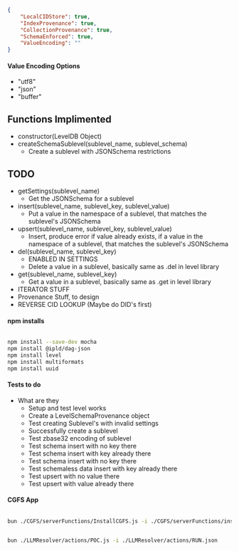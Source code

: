 ``` json

{
    "LocalCIDStore": true,
    "IndexProvenance": true,
    "CollectionProvenance": true,
    "SchemaEnforced": true,
    "ValueEncoding": ""
}

```

#### Value Encoding Options

* "utf8"
* "json"
* "buffer"


## Functions Implimented
* constructor(LevelDB Object)
* createSchemaSublevel(sublevel_name, sublevel_schema)
    * Create a sublevel with JSONSchema restrictions

## TODO

* getSettings(sublevel_name)
    * Get the JSONSchema for a sublevel
* insert(sublevel_name, sublevel_key, sublevel_value)
    * Put a value in the namespace of a sublevel, that matches the sublevel's JSONSchema
* upsert(sublevel_name, sublevel_key, sublevel_value)
    * Insert, produce error if value already exists, if a value in the namespace of a sublevel, that matches the sublevel's JSONSchema
* del(sublevel_name, sublevel_key)
    * ENABLED IN SETTINGS
    * Delete a value in a sublevel, basically same as .del in level library
* get(sublevel_name, sublevel_key)
    * Get a value in a sublevel, basically same as .get in level library
* ITERATOR STUFF
* Provenance Stuff, to design
* REVERSE CID LOOKUP (Maybe do DID's first)

#### npm installs

``` bash

npm install --save-dev mocha
npm install @ipld/dag-json
npm install level
npm install multiformats
npm install uuid

```

#### Tests to do

* What are they
	* Setup and test level works
	* Create a LevelSchemaProvenance object
	* Test creating Sublevel's with invalid settings
	* Successfully create a sublevel
	* Test zbase32 encoding of sublevel
	* Test schema insert with no key there
	* Test schema insert with key already there
	* Test schema insert with no key there 
	* Test schemaless data insert with key already there
	* Test upsert with no value there
	* Test upsert with value already there

#### CGFS App

``` bash

bun ./CGFS/serverFunctions/InstallCGFS.js -i ./CGFS/serverFunctions/install.json


bun ./LLMResolver/actions/POC.js -i ./LLMResolver/actions/RUN.json

```